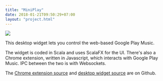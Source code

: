 ```yaml
---
title: "MiniPlay"
date: 2018-01-21T09:50:29+07:00
layout: "project.html"
---
```

<img src="/images/miniplay.jpg">

This desktop widget lets you control the web-based Google Play Music.

The widget is coded in Scala and uses ScalaFX for the UI.  There's also a Chrome extension, written in Javascript, which interacts with Google Play Music.  IPC between the two is with Websockets.

The [Chrome extension source](https://github.com/gropple/MiniPlayChrome) and [desktop widget source](https://github.com/gropple/MiniPlayDesktop) are on Github. 